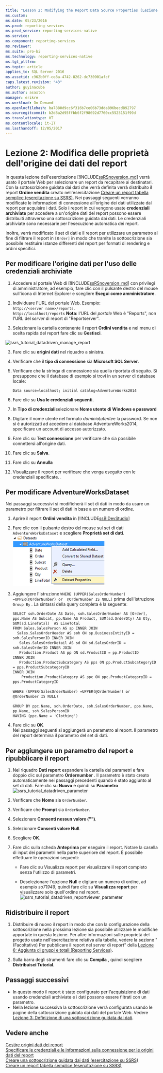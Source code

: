 ```yaml
---
title: "Lesson 2: Modifying the Report Data Source Properties (Lezione 2: Modifica delle proprietà dell'origine dati del report) | Microsoft Docs"
ms.custom: 
ms.date: 05/23/2016
ms.prod: reporting-services
ms.prod_service: reporting-services-native
ms.service: 
ms.component: reporting-services
ms.reviewer: 
ms.suite: pro-bi
ms.technology: reporting-services-native
ms.tgt_pltfrm: 
ms.topic: article
applies_to: SQL Server 2016
ms.assetid: c962b0ff-ce8a-4742-8262-dc730901afcf
caps.latest.revision: "43"
author: guyinacube
ms.author: asaxton
manager: erikre
ms.workload: On Demand
ms.openlocfilehash: ba7880d9cc6f316b7ce06b73dda896becd892797
ms.sourcegitcommit: b2d8a2d95ffbb6f2f98692d7760cc5523151f99d
ms.translationtype: HT
ms.contentlocale: it-IT
ms.lasthandoff: 12/05/2017
---
```

# <a name="lesson-2-modifying-the-report-data-source-properties"></a>Lezione 2: Modifica delle proprietà dell'origine dei dati del report
In questa lezione dell'esercitazione [!INCLUDE[ssRSnoversion_md](../includes/ssrsnoversion-md.md)] verrà usato il portale Web per selezionare un report da recapitare ai destinatari. Con la sottoscrizione guidata dai dati che verrà definita verrà distribuito il report **Ordine vendita** creato nell'esercitazione [Creare un report tabella semplice &#40;esercitazione su SSRS&#41;](../reporting-services/create-a-basic-table-report-ssrs-tutorial.md).  Nei passaggi seguenti verranno modificate le informazioni di connessione all'origine dei dati utilizzate dal report per acquisire i dati. Solo i report in cui vengono usate **credenziali archiviate** per accedere a un'origine dati del report possono essere distribuiti attraverso una sottoscrizione guidata dai dati. Le credenziali archiviate sono necessarie per l'esecuzione automatica dei report.  
  
Inoltre, verrà modificato il set di dati e il report per utilizzare un parametro al fine di filtrare il report in `[Order]` in modo che tramite la sottoscrizione sia possibile restituire istanze differenti del report per formati di rendering e ordini specifici.  
  
## <a name="bkmk_modify_datasource"></a>Per modificare l'origine dati per l'uso delle credenziali archiviate  
  
1.  Accedere al portale Web di [!INCLUDE[ssRSnoversion_md](../includes/ssrsnoversion-md.md)] con privilegi di amministratore, ad esempio, fare clic con il pulsante destro del mouse sull'icona di Internet Explorer e scegliere **Esegui come amministratore**.  
 
2.    Individuare l'URL del portale Web.  Esempio:   
    `http://<server name>/reports`.  
    `http://localhost/reports`
 **Nota:** l'URL del *portale* Web è "Reports", non l'URL del *server* di report di "Reportserver".  
3.  Selezionare la cartella contenente il report **Ordini vendita** e nel menu di scelta rapida del report fare clic su **Gestisci**.  
 
 ![ssrs_tutorial_datadriven_manage_report](../reporting-services/media/ssrs-tutorial-datadriven-manage-report.png)
  
3.  Fare clic su **origini dati** nel riquadro a sinistra.  
  
4.  Verificare che il **tipo di connessione** sia **Microsoft SQL Server**.  
  
5.  Verificare che la stringa di connessione sia quella riportata di seguito. Si presuppone che il database di esempio si trovi in un server di database locale:  
  
    ```  
    Data source=localhost; initial catalog=AdventureWorks2014  
    ```  
  
6.  Fare clic su **Usa le credenziali seguenti**.  
  
7. In **Tipo di credenziali**selezionare **Nome utente di Windows e password**
8. Digitare il nome utente nel formato *dominio\utente*e la password. Se non si è autorizzati ad accedere al database AdventureWorks2014, specificare un account di accesso autorizzato.  
    
9. Fare clic su **Test connessione** per verificare che sia possibile connettersi all'origine dati.  
  
10. Fare clic su **Salva**.
11. Fare clic su **Annulla**  
  
11. Visualizzare il report per verificare che venga eseguito con le credenziali specificate. .  
  
## <a name="bkmk_modify_dataset"></a>Per modificare AdventureWorksDataset  
 Nei passaggi successivi si modificherà il set di dati in modo da usare un parametro per filtrare il set di dati in base a un numero di ordine.
1.  Aprire il report **Ordini vendita** in [!INCLUDE[ssBIDevStudio](../includes/ssbidevstudio-md.md)]  
  
2.  Fare clic con il pulsante destro del mouse sul set di dati `AdventureWorksDataset` e scegliere **Proprietà set di dati**.  
    ![ssrs_tutorial_datadriven_datasetproperties](../reporting-services/media/ssrs-tutorial-datadriven-datasetproperties.png)  
3.  Aggiungere l'istruzione `WHERE (UPPER(SalesOrderNumber) =UPPER(@OrderNumber) or  @OrderNumber IS NULL)` prima dell'istruzione `Group By` . La sintassi della query completa è la seguente:  
  
    ```  
    SELECT soh.OrderDate AS Date, soh.SalesOrderNumber AS [Order], pps.Name AS Subcat, pp.Name AS Product, SUM(sd.OrderQty) AS Qty, SUM(sd.LineTotal)  AS LineTotal  
    FROM Sales.SalesPerson AS sp INNER JOIN  
      Sales.SalesOrderHeader AS soh ON sp.BusinessEntityID = soh.SalesPersonID INNER JOIN  
       Sales.SalesOrderDetail AS sd ON sd.SalesOrderID = soh.SalesOrderID INNER JOIN  
       Production.Product AS pp ON sd.ProductID = pp.ProductID  
    INNER JOIN  
       Production.ProductSubcategory AS pps ON pp.ProductSubcategoryID = pps.ProductSubcategoryID   
    INNER JOIN  
        Production.ProductCategory AS ppc ON ppc.ProductCategoryID = pps.ProductCategoryID  
  
    WHERE (UPPER(SalesOrderNumber) =UPPER(@OrderNumber) or  @OrderNumber IS NULL)  
  
    GROUP BY ppc.Name, soh.OrderDate, soh.SalesOrderNumber, pps.Name, pp.Name, soh.SalesPersonID  
    HAVING (ppc.Name = 'Clothing')  
    ```  
  
4.  Fare clic su **OK**.  
 Nei passaggi seguenti si aggiungerà un parametro al report.  Il parametro del report determina il parametro del set di dati. 
## <a name="bkmk_add_reportparameter"></a>Per aggiungere un parametro del report e ripubblicare il report  
  
1.  Nel riquadro **Dati report** espandere la cartella dei parametri e fare doppio clic sul parametro **Ordernumber** .  Il parametro è stato creato automaticamente nei passaggi precedenti quando è stato aggiunto al set di dati. Fare clic su **Nuovo** e quindi su **Parametro**  
 ![ssrs_tutorial_datadriven_parameter](../reporting-services/media/ssrs-tutorial-datadriven-parameter.png) 
2.  Verificare che **Nome** sia `OrderNumber`.  
  
3.  Verificare che **Prompt** sia `OrderNumber`.  
  
4.  Selezionare **Consenti nessun valore ("")**.  
  
5.  Selezionare **Consenti valore Null**.  
  
6.  Scegliere **OK**.  
  
7.  Fare clic sulla scheda **Anteprima** per eseguire il report. Notare la casella di input dei parametri nella parte superiore del report. È possibile effettuare le operazioni seguenti:  
  
    -   Fare clic su Visualizza report per visualizzare il report completo senza l'utilizzo di parametri.  
  
    -   Deselezionare l'opzione **Null** e digitare un numero di ordine, ad esempio *so71949*, quindi fare clic su **Visualizza report** per visualizzare solo quell'ordine nel report.  
    ![ssrs_tutorial_datadriven_reportviewer_parameter](../reporting-services/media/ssrs-tutorial-datadriven-reportviewer-parameter.png) 
 
  
## <a name="bkmk_redeploy"></a>Ridistribuire il report  
  
1.  Distribuire di nuovo il report in modo che con la configurazione della sottoscrizione nella prossima lezione sia possibile utilizzare le modifiche apportate in questa lezione. Per altre informazioni sulle proprietà del progetto usate nell'esercitazione relativa alla tabella, vedere la sezione " (Facoltativo) Per pubblicare il report nel server di report" della [Lezione 6: Aggiunta di gruppi e totali &#40;Reporting Services&#41;](../reporting-services/lesson-6-adding-grouping-and-totals-reporting-services.md).  
  
2.  Sulla barra degli strumenti fare clic su **Compila** , quindi scegliere **Distribuisci Tutorial**.  
  
## <a name="next-steps"></a>Passaggi successivi  
+ In questo modo il report è stato configurato per l'acquisizione di dati usando credenziali archiviate e i dati possono essere filtrati con un parametro. 
+ Nella lezione successiva la sottoscrizione verrà configurata usando le pagine della sottoscrizione guidata dai dati del portale Web. Vedere [Lezione 3: Definizione di una sottoscrizione guidata dai dati](../reporting-services/lesson-3-defining-a-data-driven-subscription.md).  
  
## <a name="see-also"></a>Vedere anche  
[Gestire origini dati dei report](../reporting-services/report-data/manage-report-data-sources.md)  
[Specificare le credenziali e le informazioni sulla connessione per le origini dati del report](../reporting-services/report-data/specify-credential-and-connection-information-for-report-data-sources.md)  
[Creare una sottoscrizione guidata dai dati &#40;esercitazione su SSRS&#41;](../reporting-services/create-a-data-driven-subscription-ssrs-tutorial.md)  
[Creare un report tabella semplice &#40;esercitazione su SSRS&#41;](../reporting-services/create-a-basic-table-report-ssrs-tutorial.md)  
  
  
  

